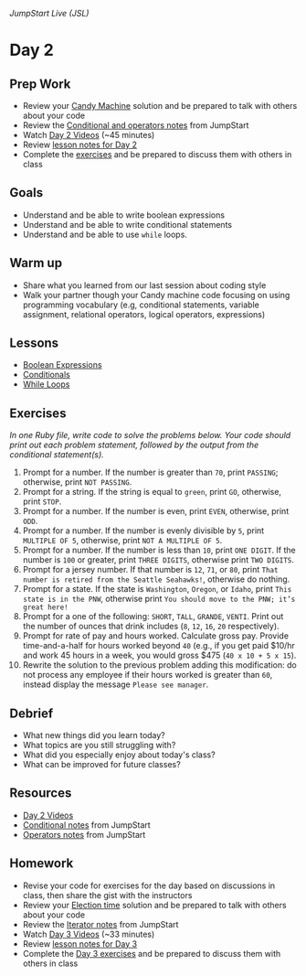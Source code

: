 _JumpStart Live (JSL)_

# Day 2

## Prep Work

* Review your [Candy Machine](https://github.com/Ada-Developers-Academy/jump-start/tree/master/learning-to-code/programming-expressions#candy-machine-assignment) solution and be prepared to talk with others about your code
* Review the [Conditional and operators notes](https://github.com/Ada-Developers-Academy/jump-start/tree/master/learning-to-code/programming-expressions#notes) from JumpStart
* Watch [Day 2 Videos](https://adaacademy.hosted.panopto.com/Panopto/Pages/Sessions/List.aspx?folderID=43637773-8776-4592-977d-938f3fac6ef2) (~45 minutes)
* Review [lesson notes for Day 2](#lessons)
* Complete the [exercises](#exercises) and be prepared to discuss them with others in class

## Goals

* Understand and be able to write boolean expressions
* Understand and be able to write conditional statements
* Understand and be able to use `while` loops.

## Warm up

* Share what you learned from our last session about coding style
* Walk your partner though your Candy machine code focusing on using programming vocabulary (e.g, conditional statements, variable assignment, relational operators, logical operators, expressions)

## Lessons

* [Boolean Expressions](boolean_expressions.md)
* [Conditionals](conditionals.md)
* [While Loops](while_loops.md)

## Exercises

_In one Ruby file, write code to solve the problems below. Your code should print out each problem statement, followed by the output from the conditional statement(s)._

1. Prompt for a number. If the number is greater than `70`, print `PASSING`; otherwise, print `NOT PASSING`.
1. Prompt for a string.  If the string is equal to `green`, print `GO`, otherwise, print `STOP`.
1. Prompt for a number.  If the number is even, print `EVEN`, otherwise, print `ODD`.
1. Prompt for a number. If the number is evenly divisible by `5`, print `MULTIPLE OF 5`, otherwise, print `NOT A MULTIPLE OF 5`.
1. Prompt for a number. If the number is less than `10`, print `ONE DIGIT`. If the number is `100` or greater, print `THREE DIGITS`, otherwise print `TWO DIGITS`.
1. Prompt for a jersey number. If that number is `12`, `71`, or `80`, print `That number is retired from the Seattle Seahawks!`, otherwise do nothing.
1. Prompt for a state. If the state is `Washington`, `Oregon`, or `Idaho`, print `This state is in the PNW`, otherwise print `You should move to the PNW; it’s great here!`
1. Prompt for a one of the following: `SHORT`, `TALL`, `GRANDE`, `VENTI`. Print out the number of ounces that drink includes (`8`, `12`, `16`, `20` respectively).
1. Prompt for rate of pay and hours worked. Calculate gross pay. Provide time-and-a-half for hours worked beyond `40`  (e.g., if you get paid $10/hr and work 45 hours in a week, you would gross $475 (`40 x 10 + 5 x 15`).
1. Rewrite the solution to the previous problem adding this modification: do not process any employee if their hours worked is greater than `60`, instead display the message `Please see manager`.

## Debrief

* What new things did you learn today?
* What topics are you still struggling with?
* What did you especially enjoy about today's class?
* What can be improved for future classes?

## Resources

* [Day 2 Videos](https://adaacademy.hosted.panopto.com/Panopto/Pages/Sessions/List.aspx?folderID=43637773-8776-4592-977d-938f3fac6ef2)
* [Conditional notes](https://github.com/Ada-Developers-Academy/jump-start/tree/master/learning-to-code/programming-expressions#conditionals) from JumpStart
* [Operators notes](https://github.com/Ada-Developers-Academy/jump-start/tree/master/learning-to-code/programming-expressions#relational-operators) from JumpStart

## Homework

* Revise your code for exercises for the day based on discussions in class, then share the gist with the instructors
* Review your [Election time](https://github.com/Ada-Developers-Academy/jump-start/blob/master/learning-to-code/iterators/assignments/election.md) solution and be prepared to talk with others about your code
* Review the [Iterator notes](https://github.com/Ada-Developers-Academy/jump-start/tree/master/learning-to-code/iterators) from JumpStart
* Watch [Day 3 Videos](https://adaacademy.hosted.panopto.com/Panopto/Pages/Sessions/List.aspx?folderID=4bd4003b-ca01-4260-8e3e-86296c909339) (~33 minutes)
* Review [lesson notes for Day 3](../day3/readme.md#lessons)
* Complete the [Day 3 exercises](../day3/readme.md#exercises) and be prepared to discuss them with others in class
